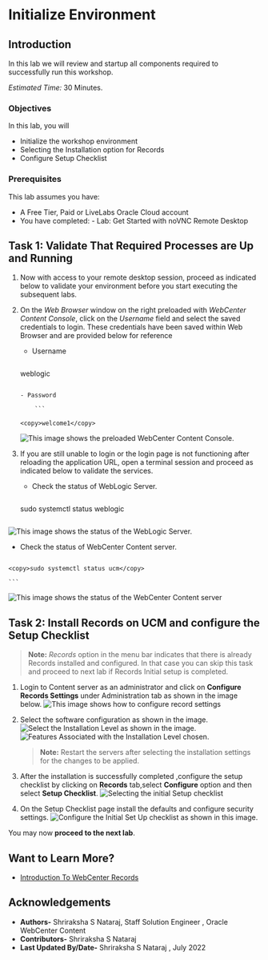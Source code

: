 # Initialize Environment

## Introduction

In this lab we will review and startup all components required to successfully run this workshop.

*Estimated Time:* 30 Minutes.

### Objectives

In this lab, you will

- Initialize the workshop environment
- Selecting the Installation option for Records
- Configure Setup Checklist

### Prerequisites

This lab assumes you have:

- A Free Tier, Paid or LiveLabs Oracle Cloud account
- You have completed:
      - Lab: Get Started with noVNC Remote Desktop

## Task 1: Validate That Required Processes are Up and Running

1. Now with access to your remote desktop session, proceed as indicated below to validate your environment before you start executing the subsequent labs.

2. On the *Web Browser* window on the right preloaded with *WebCenter Content Console*, click on the *Username* field and select the saved credentials to login. These credentials have been saved within Web Browser and are provided below for reference
    - Username

        ```

    <copy>weblogic</copy>

    ```

    - Password

        ```

    <copy>welcome1</copy>
    ```

     ![This image shows the preloaded WebCenter Content Console.](./images/webcenter-content-login-screen.png "WebCenter Content Console Login Screen")

3. If you are still unable to login or the login page is not functioning after reloading the application URL, open a terminal session and proceed as indicated below to validate the services.

   - Check the status of WebLogic Server.

       ```

    <copy>sudo systemctl status weblogic</copy>

    ```

![This image shows the status of the WebLogic Server.](./images/weblogic-startup.png "WebLogic Server Status")

   - Check the status of WebCenter Content server.

      ```

    <copy>sudo systemctl status ucm</copy>

    ```

![This image shows the status of the WebCenter Content server](./images/webcenter-content-startup.png "WebCenter Content Server Status")


## Task 2: Install Records on UCM and configure the Setup Checklist

> **Note:** *Records* option in the menu bar indicates that there is already Records installed and configured. In that case you can skip this task and proceed to next lab if Records Initial setup is completed.

1. Login to Content server as an administrator and click on **Configure Records Settings** under Administration tab as shown in the image below.
    ![This image shows how to configure record settings](./images/configure-records-settings.png "Configure Records Settings ")

2. Select the software configuration as shown in the image.
      ![Select the Installation Level as shown in the image.](./images/installation-level.png "Installation Level")
      ![Features Associated with the Installation Level chosen.](./images/installation-feature.png "Installation Feature")

    > **Note:** Restart the servers after selecting the installation settings for the changes to be applied.

3. After the installation is successfully completed ,configure the setup checklist by clicking on **Records** tab,select **Configure** option and then select **Setup Checklist**.
     ![Selecting the initial Setup checklist](./images/select-setup-checklist.png "Select SetUp CheckList ")

4. On the Setup Checklist page install the defaults and configure security settings.
     ![Configure the Initial Set Up checklist as shown in this image.](./images/initial-setup-checklist.png "Initial SetUp CheckList")

You may now **proceed to the next lab**.

## Want to Learn More?

- [Introduction To WebCenter Records](https://docs.oracle.com/en/middleware/webcenter/content/12.2.1.4/index.html)

## Acknowledgements

- **Authors-** Shriraksha S Nataraj, Staff Solution Engineer , Oracle WebCenter Content
- **Contributors-** Shriraksha S Nataraj
- **Last Updated By/Date-** Shriraksha S Nataraj , July 2022
